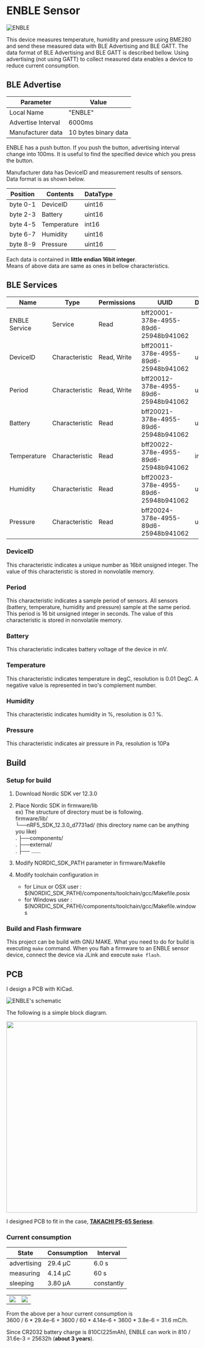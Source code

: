 # ENBLE Sensor 

![ENBLE](../doc/enble.jpg)

This device measures temperature, humidity and pressure using BME280 and send these measured data with BLE Advertising and BLE GATT.
The data format of BLE Advertising and BLE GATT is described bellow.
Using advertising (not using GATT) to collect measured data enables a device to reduce current consumption.  

## BLE Advertise

| Parameter          | Value                 |
|--------------------|-----------------------|
| Local Name         | "ENBLE"               |
| Advertise Interval | 6000ms                |
| Manufacturer data  | 10 bytes binary data  |

ENBLE has a push button.
If you push the button, advertising interval change into 100ms.
It is useful to find the specified device which you press the button. 

Manufacturer data has DeviceID and measurement results of sensors.  
Data format is as shown below. 

| Position | Contents    | DataType |
|----------|-------------|----------|
| byte 0-1 | DeviceID    | uint16   |
| byte 2-3 | Battery     | uint16   |
| byte 4-5 | Temperature | int16    |
| byte 6-7 | Humidity    | uint16   |
| byte 8-9 | Pressure    | uint16   |

Each data is contained in **little endian 16bit integer**.  
Means of above data are same as ones in bellow characteristics.


## BLE Services

| Name          | Type           | Permissions | UUID                                 | DataType |
|---------------|----------------|-------------|--------------------------------------|----------|
| ENBLE Service | Service        | Read        | bff20001-378e-4955-89d6-25948b941062 |          |
| DeviceID      | Characteristic | Read, Write | bff20011-378e-4955-89d6-25948b941062 | uint16   |
|  Period       | Characteristic | Read, Write | bff20012-378e-4955-89d6-25948b941062 | uint16   |
| Battery       | Characteristic | Read        | bff20021-378e-4955-89d6-25948b941062 | uint16   |
| Temperature   | Characteristic | Read        | bff20022-378e-4955-89d6-25948b941062 | int16    |
| Humidity      | Characteristic | Read        | bff20023-378e-4955-89d6-25948b941062 | uint16   |
| Pressure      | Characteristic | Read        | bff20024-378e-4955-89d6-25948b941062 | uint16   |



### DeviceID
This characteristic indicates a unique number as 16bit unsigned integer. 
The value of this characteristic is stored in nonvolatile memory. 

### Period
This characteristic indicates a sample period of sensors. 
All sensors (battery, temperature, humidity and pressure) sample at the same period. 
This period is 16 bit unsigned integer in seconds. 
The value of this characteristic is stored in nonvolatile memory. 

### Battery
This characteristic indicates battery voltage of the device in mV. 

### Temperature
This characteristic indicates temperature in degC, resolution is 0.01 DegC. 
A negative value is represented in two's complement number. 

### Humidity
This characteristic indicates humidity in %, resolution is 0.1 %.

### Pressure
This characteristic indicates air pressure in Pa, resolution is 10Pa


## Build

### Setup for build
1. Download Nordic SDK ver 12.3.0
2. Place Nordic SDK in firmware/lib  
ex) The structure of directory must be is following.   
    firmware/lib/  
        └──nRF5_SDK_12.3.0_d7731ad/ (this directory name can be anything you like)  
        .       ├──components/  
        .       ├──external/  
        .       ├── ......  

3. Modify NORDIC_SDK_PATH parameter in firmware/Makefile
4. Modify toolchain configuration in 
    * for Linux or OSX user : $(NORDIC_SDK_PATH)/components/toolchain/gcc/Makefile.posix
    * for Windows user : $(NORDIC_SDK_PATH)/components/toolchain/gcc/Makefile.windows

### Build and Flash firmware
This project can be build with GNU MAKE. 
What you need to do for build is executing ```make``` command. 
When you flah a firmware to an ENBLE sensor device, 
connect the device via JLink and execute ```make flash```.

## PCB

I design a PCB with KiCad. 

![ENBLE's schematic](pcb/ENBLE.svg)

The following is a simple block diagram.

<img src="../doc/enble_block.svg" width="500px">

I designed PCB to fit in the case, [**TAKACHI PS-65 Seriese**](http://www.takachi-el.co.jp/data/pdf/2016-01-065.pdf). 

### Current consumption

| State       | Consumption | Interval   |
|-------------|-------------|------------|
| advertising | 29.4 μC     | 6.0 s      |
| measuring   | 4.14 μC     | 60 s       |
| sleeping    | 3.80 μA     | constantly |

<table border="0">
    <tr>
        <td><img src="current_consumption/fig/advertising.png"></td>
        <td><img src="current_consumption/fig/measuring.png"></td>
    </tr>
</table>


From the above per a hour current consumption is  
3600 / 6 * 29.4e-6 + 3600 / 60 * 4.14e-6 + 3600 * 3.8e-6 = 31.6 mC/h.

Since CR2032 battery charge is 810C(225mAh), 
ENBLE can work in
810 / 31.6e-3 = 25632h (**about 3 years**).

